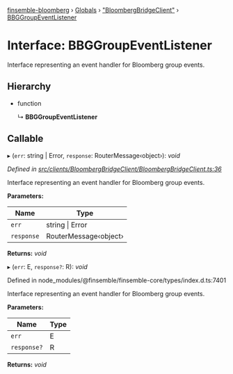 [finsemble-bloomberg](../README.md) › [Globals](../globals.md) › ["BloombergBridgeClient"](../modules/_bloombergbridgeclient_.md) › [BBGGroupEventListener](_bloombergbridgeclient_.bbggroupeventlistener.md)

# Interface: BBGGroupEventListener

Interface representing an event handler for Bloomberg group events.

## Hierarchy

* function

  ↳ **BBGGroupEventListener**

## Callable

▸ (`err`: string | Error, `response`: RouterMessage‹object›): *void*

*Defined in [src/clients/BloombergBridgeClient/BloombergBridgeClient.ts:36](https://github.com/ChartIQ/finsemble-bloomberg/blob/3cd011a/src/clients/BloombergBridgeClient/BloombergBridgeClient.ts#L36)*

Interface representing an event handler for Bloomberg group events.

**Parameters:**

Name | Type |
------ | ------ |
`err` | string &#124; Error |
`response` | RouterMessage‹object› |

**Returns:** *void*

▸ (`err`: E, `response?`: R): *void*

Defined in node_modules/@finsemble/finsemble-core/types/index.d.ts:7401

Interface representing an event handler for Bloomberg group events.

**Parameters:**

Name | Type |
------ | ------ |
`err` | E |
`response?` | R |

**Returns:** *void*
